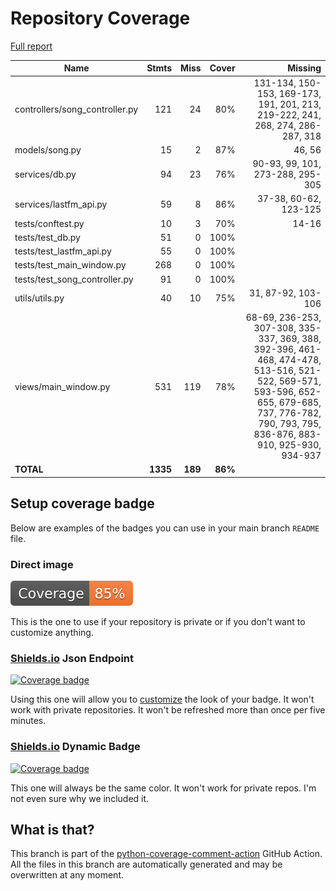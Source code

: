 # Repository Coverage

[Full report](https://htmlpreview.github.io/?https://github.com/stephendwillson/Guitar-Parts/blob/python-coverage-comment-action-data/htmlcov/index.html)

| Name                            |    Stmts |     Miss |   Cover |   Missing |
|-------------------------------- | -------: | -------: | ------: | --------: |
| controllers/song\_controller.py |      121 |       24 |     80% |131-134, 150-153, 169-173, 191, 201, 213, 219-222, 241, 268, 274, 286-287, 318 |
| models/song.py                  |       15 |        2 |     87% |    46, 56 |
| services/db.py                  |       94 |       23 |     76% |90-93, 99, 101, 273-288, 295-305 |
| services/lastfm\_api.py         |       59 |        8 |     86% |37-38, 60-62, 123-125 |
| tests/conftest.py               |       10 |        3 |     70% |     14-16 |
| tests/test\_db.py               |       51 |        0 |    100% |           |
| tests/test\_lastfm\_api.py      |       55 |        0 |    100% |           |
| tests/test\_main\_window.py     |      268 |        0 |    100% |           |
| tests/test\_song\_controller.py |       91 |        0 |    100% |           |
| utils/utils.py                  |       40 |       10 |     75% |31, 87-92, 103-106 |
| views/main\_window.py           |      531 |      119 |     78% |68-69, 236-253, 307-308, 335-337, 369, 388, 392-396, 461-468, 474-478, 513-516, 521-522, 569-571, 593-596, 652-655, 679-685, 737, 776-782, 790, 793, 795, 836-876, 883-910, 925-930, 934-937 |
|                       **TOTAL** | **1335** |  **189** | **86%** |           |


## Setup coverage badge

Below are examples of the badges you can use in your main branch `README` file.

### Direct image

[![Coverage badge](https://raw.githubusercontent.com/stephendwillson/Guitar-Parts/python-coverage-comment-action-data/badge.svg)](https://htmlpreview.github.io/?https://github.com/stephendwillson/Guitar-Parts/blob/python-coverage-comment-action-data/htmlcov/index.html)

This is the one to use if your repository is private or if you don't want to customize anything.

### [Shields.io](https://shields.io) Json Endpoint

[![Coverage badge](https://img.shields.io/endpoint?url=https://raw.githubusercontent.com/stephendwillson/Guitar-Parts/python-coverage-comment-action-data/endpoint.json)](https://htmlpreview.github.io/?https://github.com/stephendwillson/Guitar-Parts/blob/python-coverage-comment-action-data/htmlcov/index.html)

Using this one will allow you to [customize](https://shields.io/endpoint) the look of your badge.
It won't work with private repositories. It won't be refreshed more than once per five minutes.

### [Shields.io](https://shields.io) Dynamic Badge

[![Coverage badge](https://img.shields.io/badge/dynamic/json?color=brightgreen&label=coverage&query=%24.message&url=https%3A%2F%2Fraw.githubusercontent.com%2Fstephendwillson%2FGuitar-Parts%2Fpython-coverage-comment-action-data%2Fendpoint.json)](https://htmlpreview.github.io/?https://github.com/stephendwillson/Guitar-Parts/blob/python-coverage-comment-action-data/htmlcov/index.html)

This one will always be the same color. It won't work for private repos. I'm not even sure why we included it.

## What is that?

This branch is part of the
[python-coverage-comment-action](https://github.com/marketplace/actions/python-coverage-comment)
GitHub Action. All the files in this branch are automatically generated and may be
overwritten at any moment.